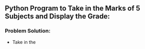 ## Python Program to Take in the Marks of 5 Subjects and Display the Grade:

### Problem Solution: 
- Take in the 
